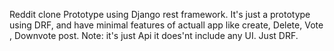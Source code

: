 Reddit clone Prototype using Django rest framework.
It's just a prototype using DRF, and have minimal features of actuall app like create, Delete, Vote , Downvote post.
Note: it's just Api it does'nt include any UI. Just DRF.
